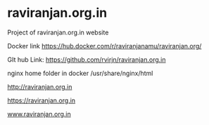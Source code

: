 # raviranjan.org.in
Project of raviranjan.org.in website 

Docker link https://hub.docker.com/r/raviranjanamu/raviranjan.org/

GIt hub Link: https://github.com/rvirjn/raviranjan.org.in

nginx home folder in docker /usr/share/nginx/html

http://raviranjan.org.in

https://raviranjan.org.in

www.raviranjan.org.in

